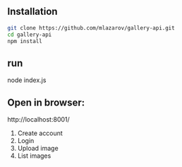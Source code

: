 ## Installation
```bash
git clone https://github.com/mlazarov/gallery-api.git
cd gallery-api
npm install
```

## run
node index.js

## Open in browser:
http://localhost:8001/

1. Create account
2. Login
3. Upload image
4. List images
